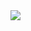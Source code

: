 <a href="">
  <img align="center" src="https://github-readme-stats.vercel.app/api/pin/?username=seanzhang98&github-readme-stats" />
</a>

<!--
**seanzhang98/seanzhang98** is a ✨ _special_ ✨ repository because its `README.md` (this file) appears on your GitHub profile.

<a href="https://github.com/anuraghazra/convoychat">
  <img align="center" src="https://github-readme-stats.vercel.app/api/pin/?username=seanzhang98&repo=convoychat" />
</a>


Here are some ideas to get you started:

- 🔭 I’m currently working on ...
- 🌱 I’m currently learning ...
- 👯 I’m looking to collaborate on ...
- 🤔 I’m looking for help with ...
- 💬 Ask me about ...
- 📫 How to reach me: ...
- 😄 Pronouns: ...
- ⚡ Fun fact: ...
-->
